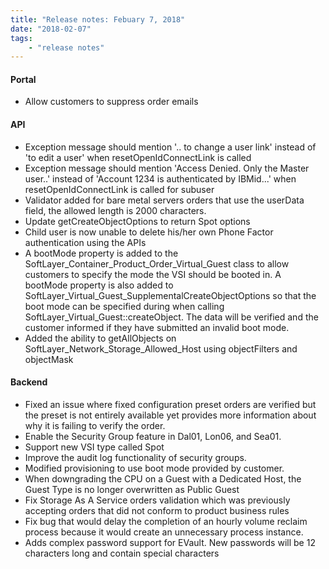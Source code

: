 ```yaml
---
title: "Release notes: Febuary 7, 2018"
date: "2018-02-07"
tags:
    - "release notes"
---
```


#### Portal
+ Allow customers to suppress order emails

#### API
+ Exception message should mention '.. to change a user link' instead of 'to edit a user' when resetOpenIdConnectLink is called
+ Exception message should mention 'Access Denied. Only the Master user..' instead of 'Account 1234 is authenticated by IBMid...' when resetOpenIdConnectLink is called for subuser
+ Validator added for bare metal servers orders that use the userData field, the allowed length is 2000 characters.
+ Update getCreateObjectOptions to return Spot options
+ Child user is now unable to delete his/her own Phone Factor authentication using the APIs
+ A bootMode property is added to the SoftLayer_Container_Product_Order_Virtual_Guest class to allow customers to specify the mode the VSI should be booted in. A bootMode property is also added to SoftLayer_Virtual_Guest_SupplementalCreateObjectOptions so that the boot mode can be specified during when calling SoftLayer_Virtual_Guest::createObject. The data will be verified and the customer informed if they have submitted an invalid boot mode.
+ Added the ability to getAllObjects on SoftLayer_Network_Storage_Allowed_Host using objectFilters and objectMask

#### Backend
+ Fixed an issue where fixed configuration preset orders are verified but the preset is not entirely available yet provides more information about why it is failing to verify the order.
+ Enable the Security Group feature in Dal01, Lon06, and Sea01.
+ Support new VSI type called Spot
+ Improve the audit log functionality of security groups.
+ Modified provisioning to use boot mode provided by customer.
+ When downgrading the CPU on a Guest with a Dedicated Host, the Guest Type is no longer overwritten as Public Guest
+ Fix Storage As A Service orders validation which was previously accepting orders that did not conform to product business rules
+ Fix bug that would delay the completion of an hourly volume reclaim process because it would create an unnecessary process instance.
+ Adds complex password support for EVault. New passwords will be 12 characters long and contain special characters